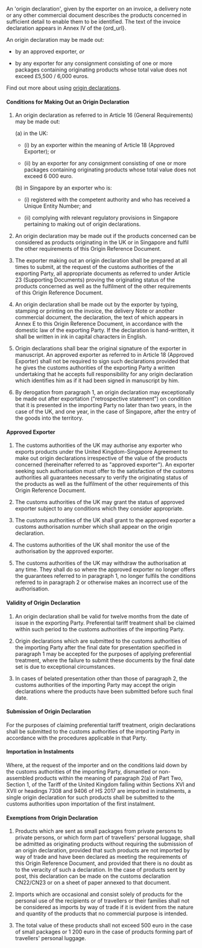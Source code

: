 An 'origin declaration', given by the exporter on an invoice, a delivery note or any other commercial document describes the products concerned in sufficient detail to enable them to be identified. The text of the invoice declaration appears in Annex IV of the {ord_url}.

An origin declaration may be made out:

- by an approved exporter, _or_

- by any exporter for any consignment consisting of one or more packages containing originating products whose total value does not exceed £5,500 / 6,000 euros.

Find out more about using [origin declarations](https://www.gov.uk/guidance/get-proof-of-origin-for-your-goods#origin-declaration).

#### Conditions for Making Out an Origin Declaration
1. An origin declaration as referred to in Article 16 (General Requirements) may be made out:

    (a) in the UK:

    - (i) by an exporter within the meaning of Article 18 (Approved Exporter); or

    - (ii) by an exporter for any consignment consisting of one or more packages containing originating products whose total value does not exceed 6 000 euro.

    (b) in Singapore by an exporter who is:

    - (i) registered with the competent authority and who has received a Unique Entity Number; and

    - (ii) complying with relevant regulatory provisions in Singapore pertaining to making out of origin declarations.

2. An origin declaration may be made out if the products concerned can be considered as products originating in the UK or in Singapore and fulfil the other requirements of this Origin Reference Document.

3. The exporter making out an origin declaration shall be prepared at all times to submit, at the request of the customs authorities of the exporting Party, all appropriate documents as referred to under Article 23 (Supporting Documents) proving the originating status of the products concerned as well as the fulfilment of the other requirements of this Origin Reference Document.

4. An origin declaration shall be made out by the exporter by typing, stamping or printing on the invoice, the delivery Note or another commercial document, the declaration, the text of which appears in Annex E to this Origin Reference Document, in accordance with the domestic law of the exporting Party. If the declaration is hand-written, it shall be written in ink in capital characters in English.

5. Origin declarations shall bear the original signature of the exporter in manuscript. An approved exporter as referred to in Article 18 (Approved Exporter) shall not be required to sign such declarations provided that he gives the customs authorities of the exporting Party a written undertaking that he accepts full responsibility for any origin declaration which identifies him as if it had been signed in manuscript by him.

6. By derogation from paragraph 1, an origin declaration may exceptionally be made out after exportation ("retrospective statement") on condition that it is presented in the importing Party no later than two years, in the case of the UK, and one year, in the case of Singapore, after the entry of the goods into the territory.

#### Approved Exporter

1. The customs authorities of the UK may authorise any exporter who exports products under the United Kingdom-Singapore Agreement to make out origin declarations irrespective of the value of the products concerned (hereinafter referred to as "approved exporter"). An exporter seeking such authorisation must offer to the satisfaction of the customs authorities all guarantees necessary to verify the originating status of the products as well as the fulfilment of the other requirements of this Origin Reference Document.

2. The customs authorities of the UK may grant the status of approved exporter subject to any conditions which they consider appropriate.

3. The customs authorities of the UK shall grant to the approved exporter a customs authorisation number which shall appear on the origin declaration.

4. The customs authorities of the UK shall monitor the use of the authorisation by the approved exporter.

5. The customs authorities of the UK may withdraw the authorisation at any time. They shall do so where the approved exporter no longer offers the guarantees referred to in paragraph 1, no longer fulfils the conditions referred to in paragraph 2 or otherwise makes an incorrect use of the authorisation.

#### Validity of Origin Declaration

1. An origin declaration shall be valid for twelve months from the date of issue in the exporting Party. Preferential tariff treatment shall be claimed within such period to the customs authorities of the importing Party.

2. Origin declarations which are submitted to the customs authorities of the importing Party after the final date for presentation specified in paragraph 1 may be accepted for the purposes of applying preferential treatment, where the failure to submit these documents by the final date set is due to exceptional circumstances.

3. In cases of belated presentation other than those of paragraph 2, the customs authorities of the importing Party may accept the origin declarations where the products have been submitted before such final date.

#### Submission of Origin Declaration

For the purposes of claiming preferential tariff treatment, origin declarations shall be submitted to the customs authorities of the importing Party in accordance with the procedures applicable in that Party.

#### Importation in Instalments

Where, at the request of the importer and on the conditions laid down by the customs authorities of the importing Party, dismantled or non-assembled products within the meaning of paragraph 2(a) of Part Two, Section 1, of the Tariff of the United Kingdom falling within Sections XVI and XVII or headings 7308 and 9406 of HS 2017 are imported in instalments, a single origin declaration for such products shall be submitted to the customs authorities upon importation of the first instalment.

#### Exemptions from Origin Declaration

1. Products which are sent as small packages from private persons to private persons, or which form part of travellers' personal luggage, shall be admitted as originating products without requiring the submission of an origin declaration, provided that such products are not imported by way of trade and have been declared as meeting the requirements of this Origin Reference Document, and provided that there is no doubt as to the veracity of such a declaration. In the case of products sent by post, this declaration can be made on the customs declaration CN22/CN23 or on a sheet of paper annexed to that document.

2. Imports which are occasional and consist solely of products for the personal use of the recipients or of travellers or their families shall not be considered as imports by way of trade if it is evident from the nature and quantity of the products that no commercial purpose is intended.

3. The total value of these products shall not exceed 500 euro in the case of small packages or 1 200 euro in the case of products forming part of travellers' personal luggage.
